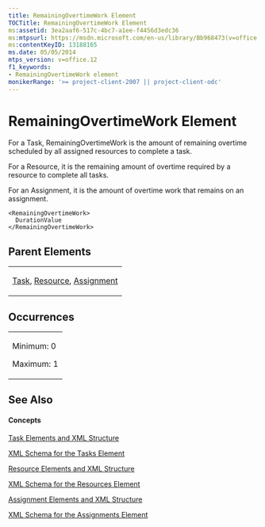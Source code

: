 ```yaml
---
title: RemainingOvertimeWork Element
TOCTitle: RemainingOvertimeWork Element
ms:assetid: 3ea2aaf6-517c-4bc7-a1ee-f4456d3edc36
ms:mtpsurl: https://msdn.microsoft.com/en-us/library/Bb968473(v=office.12)
ms:contentKeyID: 13188165
ms.date: 05/05/2014
mtps_version: v=office.12
f1_keywords:
- RemainingOvertimeWork element
monikerRange: '>= project-client-2007 || project-client-odc'
---
```


# RemainingOvertimeWork Element




For a Task, RemainingOvertimeWork is the amount of remaining overtime scheduled by all assigned resources to complete a task.

For a Resource, it is the remaining amount of overtime required by a resource to complete all tasks.

For an Assignment, it is the amount of overtime work that remains on an assignment.

    <RemainingOvertimeWork>
      DurationValue
    </RemainingOvertimeWork>

## Parent Elements

<table>
<colgroup>
<col style="width: 100%" />
</colgroup>
<tbody>
<tr class="odd">
<td><p><a href="bb968487(v=office.12).md">Task</a>, <a href="bb968715(v=office.12).md">Resource</a>, <a href="bb968611(v=office.12).md">Assignment</a></p></td>
</tr>
</tbody>
</table>

## Occurrences

<table>
<colgroup>
<col style="width: 100%" />
</colgroup>
<tbody>
<tr class="odd">
<td><p>Minimum: 0</p>
<p>Maximum: 1</p></td>
</tr>
</tbody>
</table>

## See Also

#### Concepts

[Task Elements and XML Structure](task-elements-and-xml-structure.md)

[XML Schema for the Tasks Element](xml-schema-for-the-tasks-element.md)

[Resource Elements and XML Structure](resource-elements-and-xml-structure.md)

[XML Schema for the Resources Element](xml-schema-for-the-resources-element.md)

[Assignment Elements and XML Structure](assignment-elements-and-xml-structure.md)

[XML Schema for the Assignments Element](xml-schema-for-the-assignments-element.md)

